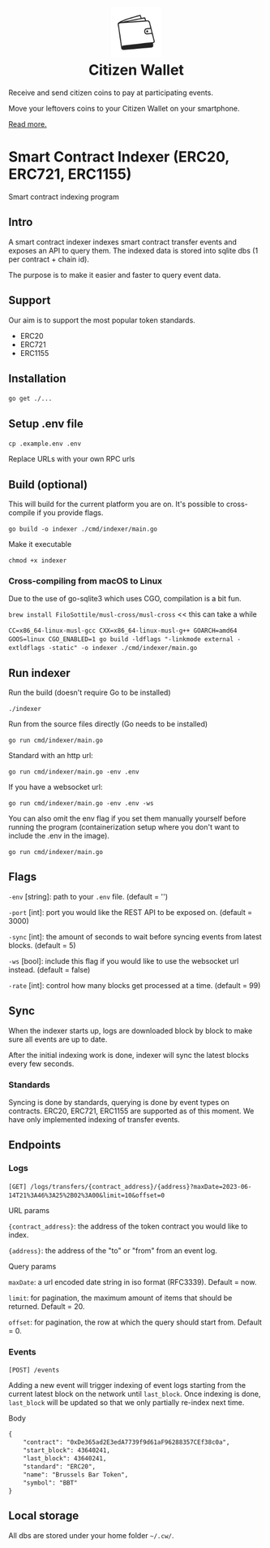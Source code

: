 <h1 align="center">
  <img style="height: 100px; width: 100px;" src="https://github.com/citizenwallet/indexer/blob/main/logos/logo.png" alt="citizen wallet logo"/><br/>
  Citizen Wallet
</h1>

Receive and send citizen coins to pay at participating events.

Move your leftovers coins to your Citizen Wallet on your smartphone.

[Read more.](https://citizenwallet.xyz/)

# Smart Contract Indexer (ERC20, ERC721, ERC1155)

Smart contract indexing program

## Intro

A smart contract indexer indexes smart contract transfer events and exposes an API to query them. The indexed data is stored into sqlite dbs (1 per contract + chain id).

The purpose is to make it easier and faster to query event data.

## Support

Our aim is to support the most popular token standards.

- ERC20
- ERC721
- ERC1155

## Installation

`go get ./...`

## Setup .env file

`cp .example.env .env`

Replace URLs with your own RPC urls

## Build (optional)

This will build for the current platform you are on. It's possible to cross-compile if you provide flags.

`go build -o indexer ./cmd/indexer/main.go`

Make it executable

`chmod +x indexer`

### Cross-compiling from macOS to Linux

Due to the use of go-sqlite3 which uses CGO, compilation is a bit fun.

`brew install FiloSottile/musl-cross/musl-cross` << this can take a while

`CC=x86_64-linux-musl-gcc CXX=x86_64-linux-musl-g++ GOARCH=amd64 GOOS=linux CGO_ENABLED=1 go build -ldflags "-linkmode external -extldflags -static" -o indexer ./cmd/indexer/main.go`

## Run indexer

Run the build (doesn't require Go to be installed)

`./indexer`

Run from the source files directly (Go needs to be installed)

`go run cmd/indexer/main.go`

Standard with an http url:

`go run cmd/indexer/main.go -env .env`

If you have a websocket url:

`go run cmd/indexer/main.go -env .env -ws`

You can also omit the env flag if you set them manually yourself before running the program (containerization setup where you don't want to include the .env in the image).

`go run cmd/indexer/main.go`

## Flags

`-env` [string]: path to your `.env` file. (default = '')

`-port` [int]: port you would like the REST API to be exposed on. (default = 3000)

`-sync` [int]: the amount of seconds to wait before syncing events from latest blocks. (default = 5)

`-ws` [bool]: include this flag if you would like to use the websocket url instead. (default = false)

`-rate` [int]: control how many blocks get processed at a time. (default = 99)

## Sync

When the indexer starts up, logs are downloaded block by block to make sure all events are up to date.

After the initial indexing work is done, indexer will sync the latest blocks every few seconds.

### Standards

Syncing is done by standards, querying is done by event types on contracts. ERC20, ERC721, ERC1155 are supported as of this moment. We have only implemented indexing of transfer events.

## Endpoints

### Logs

`[GET] /logs/transfers/{contract_address}/{address}?maxDate=2023-06-14T21%3A46%3A25%2B02%3A00&limit=10&offset=0`

URL params

`{contract_address}`: the address of the token contract you would like to index.

`{address}`: the address of the "to" or "from" from an event log.

Query params

`maxDate`: a url encoded date string in iso format (RFC3339). Default = now.

`limit`: for pagination, the maximum amount of items that should be returned. Default = 20.

`offset`: for pagination, the row at which the query should start from. Default = 0.

### Events

`[POST] /events`

Adding a new event will trigger indexing of event logs starting from the current latest block on the network until `last_block`. Once indexing is done, `last_block` will be updated so that we only partially re-index next time.

Body

```
{
    "contract": "0xDe365ad2E3edA7739f9d61aF96288357CEf38c0a",
    "start_block": 43640241,
    "last_block": 43640241,
    "standard": "ERC20",
    "name": "Brussels Bar Token",
    "symbol": "BBT"
}
```

## Local storage

All dbs are stored under your home folder `~/.cw/`.
